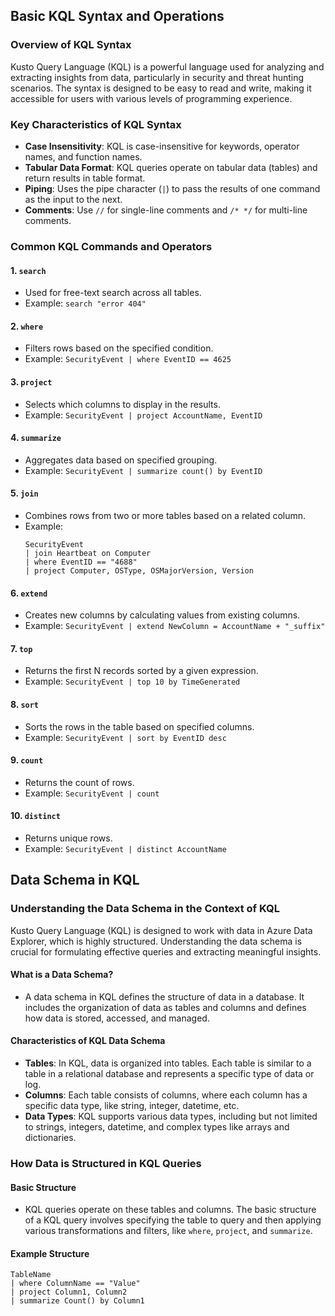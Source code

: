## Basic KQL Syntax and Operations

### Overview of KQL Syntax

Kusto Query Language (KQL) is a powerful language used for analyzing and extracting insights from data, particularly in security and threat hunting scenarios. The syntax is designed to be easy to read and write, making it accessible for users with various levels of programming experience.

### Key Characteristics of KQL Syntax

- **Case Insensitivity**: KQL is case-insensitive for keywords, operator names, and function names.
- **Tabular Data Format**: KQL queries operate on tabular data (tables) and return results in table format.
- **Piping**: Uses the pipe character (`|`) to pass the results of one command as the input to the next.
- **Comments**: Use `//` for single-line comments and `/* */` for multi-line comments.

### Common KQL Commands and Operators

#### 1. `search`
- Used for free-text search across all tables.
- Example: `search "error 404"`

#### 2. `where`
- Filters rows based on the specified condition.
- Example: `SecurityEvent | where EventID == 4625`

#### 3. `project`
- Selects which columns to display in the results.
- Example: `SecurityEvent | project AccountName, EventID`

#### 4. `summarize`
- Aggregates data based on specified grouping.
- Example: `SecurityEvent | summarize count() by EventID`

#### 5. `join`
- Combines rows from two or more tables based on a related column.
- Example:
  ```kql
  SecurityEvent
  | join Heartbeat on Computer
  | where EventID == "4688"
  | project Computer, OSType, OSMajorVersion, Version

#### 6. `extend`
- Creates new columns by calculating values from existing columns.
- Example: `SecurityEvent | extend NewColumn = AccountName + "_suffix"`

#### 7. `top`
- Returns the first N records sorted by a given expression.
- Example: `SecurityEvent | top 10 by TimeGenerated`

#### 8. `sort`
- Sorts the rows in the table based on specified columns.
- Example: `SecurityEvent | sort by EventID desc`

#### 9. `count`
- Returns the count of rows.
- Example: `SecurityEvent | count`

#### 10. `distinct`
- Returns unique rows.
- Example: `SecurityEvent | distinct AccountName`

## Data Schema in KQL

### Understanding the Data Schema in the Context of KQL

Kusto Query Language (KQL) is designed to work with data in Azure Data Explorer, which is highly structured. Understanding the data schema is crucial for formulating effective queries and extracting meaningful insights.

#### What is a Data Schema?

- A data schema in KQL defines the structure of data in a database. It includes the organization of data as tables and columns and defines how data is stored, accessed, and managed.

#### Characteristics of KQL Data Schema

- **Tables**: In KQL, data is organized into tables. Each table is similar to a table in a relational database and represents a specific type of data or log.
- **Columns**: Each table consists of columns, where each column has a specific data type, like string, integer, datetime, etc.
- **Data Types**: KQL supports various data types, including but not limited to strings, integers, datetime, and complex types like arrays and dictionaries.

### How Data is Structured in KQL Queries

#### Basic Structure

- KQL queries operate on these tables and columns. The basic structure of a KQL query involves specifying the table to query and then applying various transformations and filters, like `where`, `project`, and `summarize`.

#### Example Structure

```kql
TableName
| where ColumnName == "Value"
| project Column1, Column2
| summarize Count() by Column1

